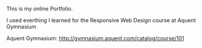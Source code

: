 This is my online Portfolio.

I used everthing I learned for the Responsive Web Design course at Aquent Gymnasium


Aquent Gymnasium: http://gymnasium.aquent.com/catalog/course/101
